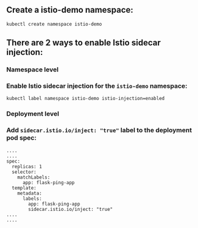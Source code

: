 
## Create a istio-demo namespace:

```kubectl create namespace istio-demo```

## There are 2 ways to enable Istio sidecar injection:

### Namespace level

### Enable Istio sidecar injection for the `istio-demo` namespace:

```kubectl label namespace istio-demo istio-injection=enabled```

### Deployment level

### Add `sidecar.istio.io/inject: "true"` label to the deployment pod spec:
    ....
    ....
    spec:
      replicas: 1
      selector:
        matchLabels:
          app: flask-ping-app
      template:
        metadata:
          labels:
            app: flask-ping-app
            sidecar.istio.io/inject: "true"
    ....
    ....
